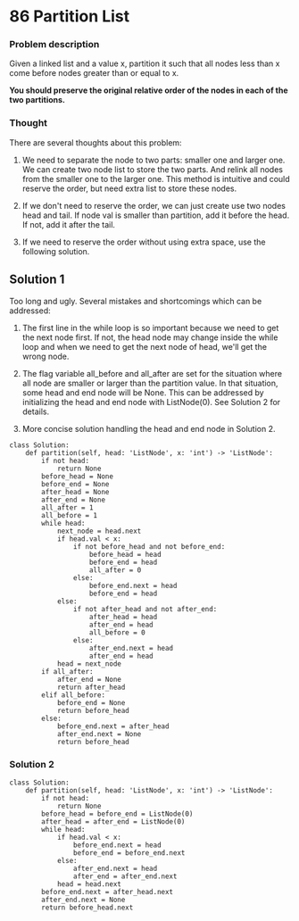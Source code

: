 # 86 Partition List

### Problem description
Given a linked list and a value x, partition it such that all nodes less than x come before nodes greater than or equal to x.

**You should preserve the original relative order of the nodes in each of the two partitions.**

### Thought

There are several thoughts about this problem:

1. We need to separate the node to two parts: smaller one and larger one. We can create two node list to store the two parts. And relink all nodes from the smaller one to the larger one. This method is intuitive and could reserve the order, but need extra list to store these nodes.

2. If we don't need to reserve the order, we can just create use two nodes head and tail. If node val is smaller than partition, add it before the head. If not, add it after the tail.

3. If we need to reserve the order without using extra space, use the following solution.

## Solution 1

Too long and ugly. Several mistakes and shortcomings which can be addressed:

1. The first line in the while loop is so important because we need to get the next node first. If not, the head node may change inside the while loop and when we need to get the next node of head, we'll get the wrong node.

2. The flag variable all_before and all_after are set for the situation where all node are smaller or larger than the partition value. In that situation, some head and end node will be None. This can be addressed by initializing the head and end node with ListNode(0). See Solution 2 for details.

3. More concise solution handling the head and end node in Solution 2.

```python3
class Solution:
    def partition(self, head: 'ListNode', x: 'int') -> 'ListNode':
        if not head:
            return None
        before_head = None
        before_end = None
        after_head = None
        after_end = None
        all_after = 1
        all_before = 1
        while head:
            next_node = head.next
            if head.val < x:
                if not before_head and not before_end:
                    before_head = head
                    before_end = head
                    all_after = 0
                else:
                    before_end.next = head
                    before_end = head
            else:
                if not after_head and not after_end:
                    after_head = head
                    after_end = head
                    all_before = 0
                else:
                    after_end.next = head
                    after_end = head
            head = next_node
        if all_after:
            after_end = None
            return after_head
        elif all_before:
            before_end = None
            return before_head
        else:
            before_end.next = after_head
            after_end.next = None
            return before_head
```

### Solution 2

```python3
class Solution:
    def partition(self, head: 'ListNode', x: 'int') -> 'ListNode':
        if not head:
            return None
        before_head = before_end = ListNode(0)
        after_head = after_end = ListNode(0)
        while head:
            if head.val < x:
                before_end.next = head
                before_end = before_end.next
            else:
                after_end.next = head
                after_end = after_end.next
            head = head.next
        before_end.next = after_head.next
        after_end.next = None
        return before_head.next
```

